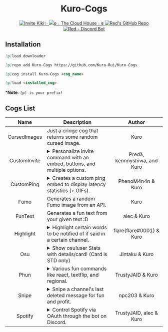 <h1 align="center">Kuro-Cogs</h1>
<p align="center">
  <a href="https://discord.com/oauth2/authorize?client_id=886547720985264178&scope=bot&permissions=2251673160%20applications.commands">
    <img src="https://img.shields.io/badge/Invite%20Kiki✨-Invite-a2cbeb?style=flat&logo=discord&link=https://discord.com/oauth2/authorize?client_id=886547720985264178&scope=bot&permissions=2251673160%20applications.commands&labelColor=f0a8b4" alt="Invite Kiki✨">
  </a>
  <a href="https://discord.gg/Zef3pD8Yt5">
    <img src="https://img.shields.io/badge/ʚ﹕The%20Cloud%20House﹕ɞ-Join-a2cbeb?style=flat&logo=discord&link=https://discord.gg/Zef3pD8Yt5&labelColor=f0a8b4" alt="ʚ﹕The Cloud House﹕ɞ">
  </a>
  <a href="https://github.com/Cog-Creators/Red-DiscordBot">
    <img src="https://img.shields.io/badge/Red%20Discord%20Bot-v3-cb533f?style=flat&logo=github&link=https://github.com/Cog-Creators/Red-DiscordBot" alt="Red's GitHub Repo">
  </a>
  <a href="https://discord.gg/red">
    <img src="https://img.shields.io/badge/Red﹣Discord%20Bot-Join-cb533f?style=flat&logo=discord&link=https://discord.gg/red" alt="Red - Discord Bot">
  </a>
</p>

## Installation
<!-- So you can copy and paste it one by one :D -->
```md
[p]load downloader
```
```md
[p]repo add Kuro-Cogs https://github.com/Kuro-Rui/Kuro-Cogs
```
```md
[p]cog install Kuro-Cogs <cog_name>
```
```md
[p]load <installed_cog>
```
***Note**: `[p] is your prefix!`

## Cogs List
|     Name     |                       Description                        |            Author            |
|:------------:|----------------------------------------------------------|:----------------------------:|
| CursedImages | Just a cringe cog that returns some random cursed image. |             Kuro             |
| CustomInvite | <details><summary>Personalize invite command with an embed, buttons, and multiple options.</summary>Fork from https://github.com/kennnyshiwa/kennnyshiwa-cogs/tree/v3-cogs/embedinvite</details> |  Predä, kennnyshiwa, and Kuro   |
|  CustomPing  | <details><summary>Creates a custom ping embed to display latency statistics (+ GIFs).</summary>Fork from https://github.com/phenom4n4n/phen-cogs/tree/master/customping</details>   |        PhenoM4n4n & Kuro        |
|     Fumo     | Generates a random Fumo image from an API.               |             Kuro             |
|   FunText    | Generates a fun text from your given text :D             |         alec & Kuro          |
|  Highlight   | <details><summary>Highlight certain words to be notified of if said in a certain channel.</summary> Fork from https://github.com/flaree/flare-cogs/tree/master/highlight</details>    |    flare(flare#0001) & Kuro     |
|     Osu      | <details><summary>Show osu!user Stats with details/card! (Card is STD only)</summary>Fork from https://github.com/Jintaku/Jintaku-Cogs-V3/tree/master/osu</details>            |         Jintaku & Kuro          |
|     Phun     | <details><summary>Various fun commands like react, textflip, and regional.</summary>Fork from https://github.com/TrustyJAID/Trusty-cogs/tree/master/fun</details>          |        TrustyJAID & Kuro        |
|    Snipe     | <details><summary>Snipe a channel's last deleted message for fun and profit.</summary>Fork from https://github.com/npc203/npc-cogs/tree/main/snipe</details>                                           |          npc203 & Kuro          |
|   Spotify    | <details><summary>Control Spotify via OAuth through the bot on Discord.</summary>Fork from https://github.com/kaogurai/trusty/tree/master/spotify</details>                                             |     TrustyJAID, alec & Kuro     |
